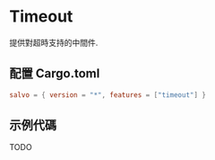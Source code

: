 # Timeout

提供對超時支持的中間件.

## 配置 Cargo.toml

```toml
salvo = { version = "*", features = ["timeout"] }
```

## 示例代碼
TODO